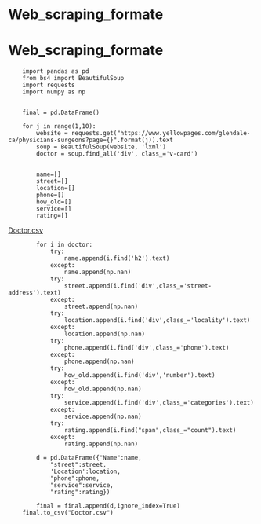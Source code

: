 # Web_scraping_formate


# Web_scraping_formate


        import pandas as pd
        from bs4 import BeautifulSoup
        import requests
        import numpy as np 


        final = pd.DataFrame()

        for j in range(1,10):
            website = requests.get("https://www.yellowpages.com/glendale-ca/physicians-surgeons?page={}".format(j)).text
            soup = BeautifulSoup(website, 'lxml')
            doctor = soup.find_all('div', class_='v-card')


            name=[]
            street=[]
            location=[]
            phone=[]
            how_old=[]
            service=[]
            rating=[]
[Doctor.csv](https://github.com/dsanisur/Web_scraping_formate/files/10723529/Doctor.csv)



            for i in doctor:
                try:
                    name.append(i.find('h2').text)
                except:
                    name.append(np.nan)
                try:
                    street.append(i.find('div',class_='street-address').text)
                except:
                    street.append(np.nan)
                try:
                    location.append(i.find('div',class_='locality').text)
                except:
                    location.append(np.nan)
                try:
                    phone.append(i.find('div',class_='phone').text)
                except:
                    phone.append(np.nan)
                try:
                    how_old.append(i.find('div','number').text)
                except:
                    how_old.append(np.nan)
                try:
                    service.append(i.find('div',class_='categories').text)
                except:
                    service.append(np.nan)
                try:
                    rating.append(i.find("span",class_="count").text)
                except:
                    rating.append(np.nan)

            d = pd.DataFrame({"Name":name,
                "street":street,
                'Location':location,
                "phone":phone,
                "service":service,
                "rating":rating})

            final = final.append(d,ignore_index=True)
        final.to_csv("Doctor.csv")
